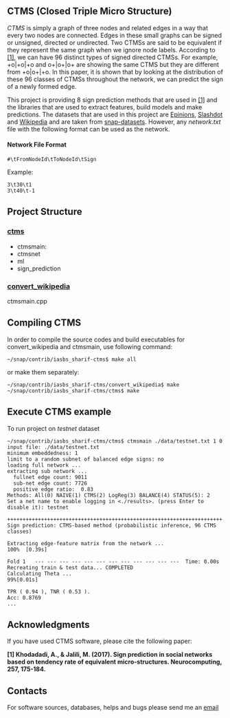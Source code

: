 ## CTMS (Closed Triple Micro Structure)

*CTMS* is simply a graph of three nodes and related edges in a way that every two nodes are connected. Edges in these small graphs can be signed or unsigned, directed or undirected. Two CTMSs are said to be equivalent if they represent the same graph when we ignore node labels. According to [\[1\]](#acknowledgments), we can have 96 distinct types of signed directed CTMSs. For example, +o|+o|+o and o+|o+|o+ are showing the same CTMS but they are different from +o|o+|+o. In this paper, it is shown that by looking at the distribution of these 96 classes of CTMSs throughout the network, we can predict the sign of a newly formed edge.

This project is providing 8 sign prediction methods that are used in [\[1\]](#acknowledgments) and the libraries that are used to extract features, build models and make predictions. The datasets that are used in this project are [Epinions](http://snap.stanford.edu/data/soc-sign-epinions.html), [Slashdot](http://snap.stanford.edu/data/soc-sign-Slashdot090221.html) and [Wikipedia](http://snap.stanford.edu/data/wiki-Elec.html) and are taken from [snap-datasets](http://snap.stanford.edu/data/index.html#signnets). However, any *network.txt* file with the following format can be used as the network.
#### Network File Format
```
#\tFromNodeId\tToNodeId\tSign
```
Example:
```
3\t30\t1
3\t40\t-1
```

## Project Structure
### [ctms](ctms)
- ctmsmain:
- ctmsnet
- ml
- sign_prediction

### [convert_wikipedia](convert_wikipedia)

ctmsmain.cpp


## Compiling CTMS

In order to compile the source codes and build executables for convert_wikipedia
and ctmsmain, use following command:
```
~/snap/contrib/iasbs_sharif-ctms$ make all
```
or make them separately:
```
~/snap/contrib/iasbs_sharif-ctms/convert_wikipedia$ make
~/snap/contrib/iasbs_sharif-ctms/ctms$ make
```



## Execute CTMS example
To run project on *testnet* dataset
```
~/snap/contrib/iasbs_sharif-ctms/ctms$ ctmsmain ./data/testnet.txt 1 0
input file: ./data/testnet.txt
minimum embeddedness: 1
limit to a random subnet of balanced edge signs: no
loading full network ...
extracting sub network ...
  fullnet edge count: 9011
  sub-net edge count: 7726
  positive edge ratio:  0.83
Methods: All(0) NAIVE(1) CTMS(2) LogReg(3) BALANCE(4) STATUS(5): 2
Set a net name to enable logging in <./results>. (press Enter to disable it): testnet

++++++++++++++++++++++++++++++++++++++++++++++++++++++++++++++++++++++
Sign prediction: CTMS-based method (probabilistic inference, 96 CTMS classes)

Extracting edge-feature matrix from the network ...
100%  [0.39s]

Fold 1   --- --- --- --- --- --- --- --- --- --- --- ---  Time: 0.00s
Recreating train & test data... COMPLETED
Calculating Theta ...
99%[0.01s]

TPR ( 0.94 ), TNR ( 0.53 ).
Acc: 0.8769
...
```




## Acknowledgments

If you have used CTMS software, please cite the following paper:

**[1] Khodadadi, A., & Jalili, M. (2017). Sign prediction in social networks based
on tendency rate of equivalent micro-structures. Neurocomputing, 257, 175-184.**


## Contacts


For software sources, databases, helps and bugs please send me an [email](khodadaa@oregonstate.edu)
